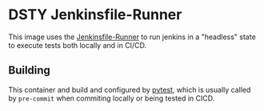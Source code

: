# DSTY Jenkinsfile-Runner

This image uses the [Jenkinsfile-Runner](https://github.com/jenkinsci/jenkinsfile-runner) to run jenkins in a "headless" state to execute tests both locally and in CI/CD.

## Building

This container and build and configured by [pytest](../../tests/conftest.py), which is usually called by `pre-commit` when commiting locally or being tested in CICD.
